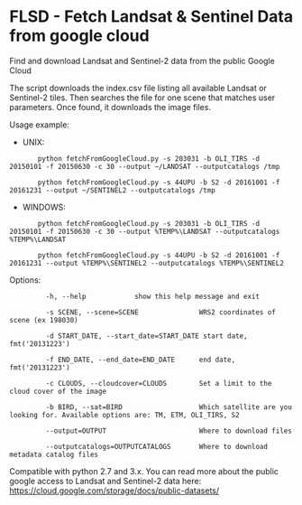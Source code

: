 # FLSD - Fetch Landsat & Sentinel Data from google cloud
Find and download Landsat and Sentinel-2 data from the public Google Cloud

The script downloads the index.csv file listing all available Landsat or Sentinel-2 tiles. 
Then searches the file for one scene that matches user parameters.
Once found, it downloads the image files.

Usage example:

 - UNIX:

`       python fetchFromGoogleCloud.py -s 203031 -b OLI_TIRS -d 20150101 -f 20150630 -c 30 --output ~/LANDSAT --outputcatalogs /tmp`

`       python fetchFromGoogleCloud.py -s 44UPU -b S2 -d 20161001 -f 20161231 --output ~/SENTINEL2 --outputcatalogs /tmp`

 - WINDOWS:

`       python fetchFromGoogleCloud.py -s 203031 -b OLI_TIRS -d 20150101 -f 20150630 -c 30 --output %TEMP%\LANDSAT --outputcatalogs %TEMP%\LANDSAT`

`       python fetchFromGoogleCloud.py -s 44UPU -b S2 -d 20161001 -f 20161231 --output %TEMP%\SENTINEL2 --outputcatalogs %TEMP%\SENTINEL2`

Options:

`         -h, --help            show this help message and exit`

`         -s SCENE, --scene=SCENE               WRS2 coordinates of scene (ex 198030)`

`         -d START_DATE, --start_date=START_DATE start date, fmt('20131223')`

`         -f END_DATE, --end_date=END_DATE      end date, fmt('20131223')`

`         -c CLOUDS, --cloudcover=CLOUDS        Set a limit to the cloud cover of the image`

`         -b BIRD, --sat=BIRD                   Which satellite are you looking for. Available options are: TM, ETM, OLI_TIRS, S2`

`         --output=OUTPUT                       Where to download files`

`         --outputcatalogs=OUTPUTCATALOGS       Where to download metadata catalog files`

Compatible with python 2.7 and 3.x.
You can read more about the public google access to Landsat and Sentinel-2 data here: https://cloud.google.com/storage/docs/public-datasets/
